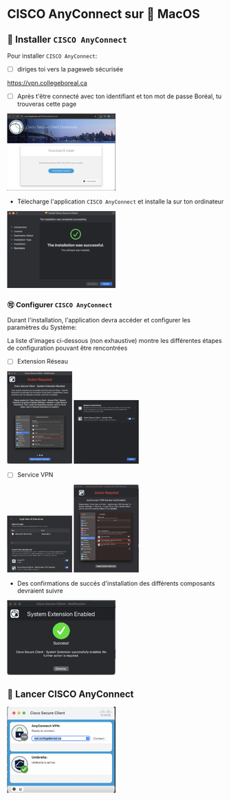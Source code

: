 # CISCO AnyConnect sur :apple: MacOS

## :toolbox: Installer `CISCO AnyConnect`

Pour installer `CISCO AnyConnect`:

- [ ] diriges toi vers la pageweb sécurisée

https://vpn.collegeboreal.ca

- [ ] Après t'être connecté avec ton identifiant et ton mot de passe Boréal, tu trouveras cette page

<img src=images/MacOS-DownloadWebPage.png	width='50%' height='50%' > </img>

* Télecharge l'application `CISCO AnyConnect` et installe la sur ton ordinateur 

<img src=images/MacOS-InstallSuccessFull.png	width='50%' height='50%' > </img>

### :accept: Configurer `CISCO AnyConnect`

Durant l'installation, l'application devra accéder et configurer les paramètres du Système:

La liste d'images ci-dessous (non exhaustive) montre les différentes étapes de configuration pouvant être rencontrées

- [ ] Extension Réseau

<img src=images/MacOS-ActionRequiredDocNetworkExtensions.png	width='30%' height='30%' > </img>
<img src=images/MacOS-LoginItemsAndExtensions-SocketFilter.png width='30%' height='30%' > </img>

- [ ] Service VPN

<img src=images/MacOS-LoginItemsAndExtensions-VPNService.png	width='30%' height='30%' > </img>
<img src=images/MacOS-ActionRequiredDocVPNService.png	width='30%' height='30%' > </img>

* Des confirmations de succés d'installation des différents composants devraient suivre

<img src=images/MacOS-SuccessExtensions.png	width='50%' height='50%' > </img>

## :rocket: Lancer CISCO AnyConnect

<img src=images/MacOS-CISCO-Secure-Client.png	width='50%' height='50%' > </img>
